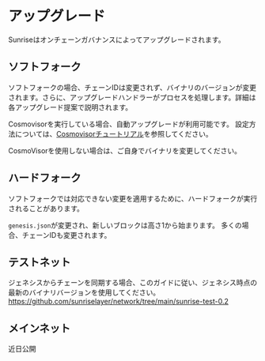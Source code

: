 # アップグレード

Sunriseはオンチェーンガバナンスによってアップグレードされます。

## ソフトフォーク

ソフトフォークの場合、チェーンIDは変更されず、バイナリのバージョンが変更されます。さらに、アップグレードハンドラーがプロセスを処理します。詳細は各アップグレード提案で説明されます。

Cosmovisorを実行している場合、自動アップグレードが利用可能です。
設定方法については、[Cosmovisorチュートリアル](setup-cosmovisor.md)を参照してください。

CosmoVisorを使用しない場合は、ご自身でバイナリを変更してください。

## ハードフォーク

ソフトフォークでは対応できない変更を適用するために、ハードフォークが実行されることがあります。

`genesis.json`が変更され、新しいブロックは高さ1から始まります。
多くの場合、チェーンIDも変更されます。

## テストネット

ジェネシスからチェーンを同期する場合、このガイドに従い、ジェネシス時点の最新のバイナリバージョンを使用してください。
<https://github.com/sunriselayer/network/tree/main/sunrise-test-0.2>

## メインネット

近日公開